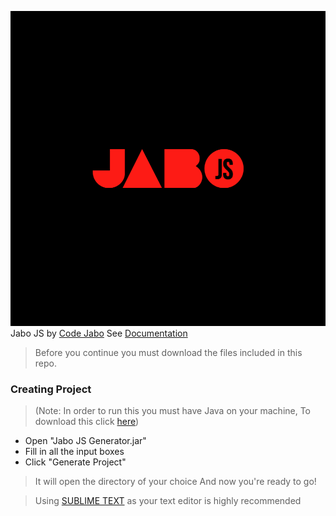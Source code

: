 ![Logo](icon.png)
Jabo JS
by [Code Jabo](http://twitter.com/jabo-bernardo)
See [Documentation](http://codejabo.ga)

> Before you continue you must download the files included in this repo.

### Creating Project

> (Note: In order to run this you must have Java on your machine, To download this click [here](https://www.java.com/en/download/))
- Open "Jabo JS Generator.jar" 
- Fill in all the input boxes
- Click "Generate Project"
> It will open the directory of your choice
And now you're ready to go!

> Using [SUBLIME TEXT](https://www.sublimetext.com/3) as your text editor is highly recommended
